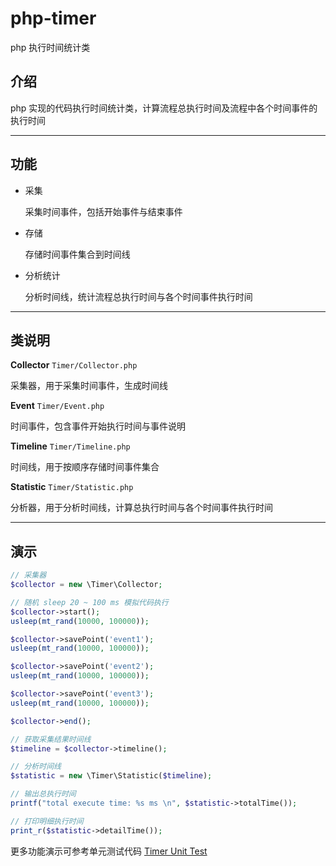 # php-timer

php 执行时间统计类

## 介绍

php 实现的代码执行时间统计类，计算流程总执行时间及流程中各个时间事件的执行时间

---

## 功能

- 采集

  采集时间事件，包括开始事件与结束事件

- 存储

  存储时间事件集合到时间线

- 分析统计

  分析时间线，统计流程总执行时间与各个时间事件执行时间

---

## 类说明

**Collector** `Timer/Collector.php`

采集器，用于采集时间事件，生成时间线

**Event** `Timer/Event.php`

时间事件，包含事件开始执行时间与事件说明

**Timeline** `Timer/Timeline.php`

时间线，用于按顺序存储时间事件集合

**Statistic** `Timer/Statistic.php`

分析器，用于分析时间线，计算总执行时间与各个时间事件执行时间

---

## 演示

```php
// 采集器
$collector = new \Timer\Collector;

// 随机 sleep 20 ~ 100 ms 模拟代码执行
$collector->start();
usleep(mt_rand(10000, 100000));

$collector->savePoint('event1');
usleep(mt_rand(10000, 100000));

$collector->savePoint('event2');
usleep(mt_rand(10000, 100000));

$collector->savePoint('event3');
usleep(mt_rand(10000, 100000));

$collector->end();

// 获取采集结果时间线
$timeline = $collector->timeline();

// 分析时间线
$statistic = new \Timer\Statistic($timeline);

// 输出总执行时间
printf("total execute time: %s ms \n", $statistic->totalTime());

// 打印明细执行时间
print_r($statistic->detailTime());
```

更多功能演示可参考单元测试代码 [Timer Unit Test](<https://github.com/xfdipzone/php-program/tree/master/tests/Timer>)
